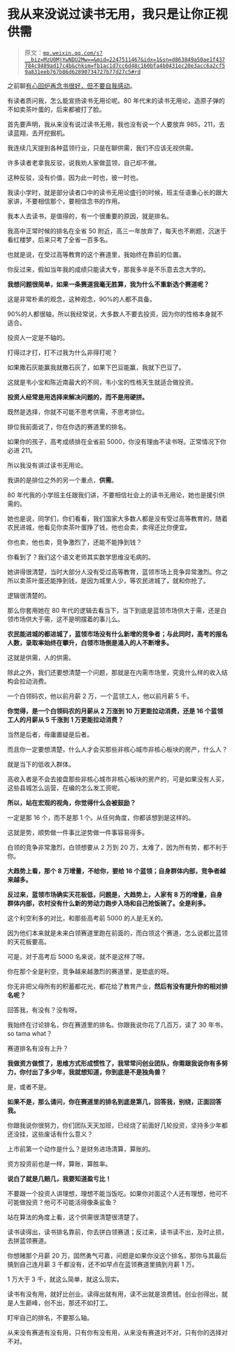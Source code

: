 # 我从来没说过读书无用，我只是让你正视供需

> 原文：[`mp.weixin.qq.com/s?__biz=MzU0MjYwNDU2Mw==&mid=2247511467&idx=1&sn=d863849a50ae1f437784c9489ad17c4b&chksm=fb1ac1d7cc6d48c160bfa4b0431ec20e3acc6a2cf59a831eeb767b86d62890734727b77d27c5#rd`](http://mp.weixin.qq.com/s?__biz=MzU0MjYwNDU2Mw==&mid=2247511467&idx=1&sn=d863849a50ae1f437784c9489ad17c4b&chksm=fb1ac1d7cc6d48c160bfa4b0431ec20e3acc6a2cf59a831eeb767b86d62890734727b77d27c5#rd)

之前聊[有心回炉再念书很好，但不要自我感动](http://mp.weixin.qq.com/s?__biz=MzU0MjYwNDU2Mw==&mid=2247511452&idx=1&sn=ad8fdd12bf294bd3fe05429b56ff5875&chksm=fb1ac1e0cc6d48f6e7138f1d82a5fc4f8c439a5f95772fcf5adb6f064b2549b9e4bb30f4f374&scene=21#wechat_redirect)。

有读者质问我，怎么能宣扬读书无用论呢。80 年代末的读书无用论，造原子弹的不如卖茶叶蛋的，后来都被打了脸。

首先要声明，我从来没有说过读书无用，我也没有说一个人要放弃 985，211，去读蓝翔，去开挖掘机。

我连续几天提到各种蓝领行业，只是在聊供需，我们不应该无视供需。

许多读者老拿我反驳，说我劝人家做蓝领，自己却不做。

这种反驳，没有价值，因为此一时也，彼一时也。

我读小学时，就是部分读者口中的读书无用论盛行的时候，班主任语重心长的跟大家讲，不要相信那个，要相信念书的作用。

我本人去读书，是值得的，有一个很重要的原因，就是排名。

我高中正常时候的排名在全省 50 附近，高三一年放弃了，每天也不刷题，沉迷于看红楼梦，后来只考了全省一百多名。

也就是说，在受过高等教育的这个赛道里，我始终在靠前的位置。

你反过来，假如当年我的成绩只能读大专，那我多半是不乐意去念大学的。

**我想问题很简单，如果一条赛道我毫无胜算，我为什么不重新选个赛道呢？** 

这是非常朴素的观念，这种观念，90%的人都不具备。

90%的人都很轴，所以我经常说，大多数人不要去投资，因为你的性格本身就不适合。

投资人一定是不轴的。

打得过才打，打不过我为什么非得打呢？

如果撒石灰能赢我就撒石灰了，如果下巴豆能赢，我就下巴豆了。

这就是韦小宝和陈近南最大的不同，韦小宝的性格天生就适合做投资。

**投资人经常是用选择来解决问题的，而不是用硬拼。** 

既然是选择，你就不可能不思考供需，不思考排位。

排位我前面说了，你在你选的赛道里的排名。

如果你的孩子，高考成绩排在全省前 5000，你没有理由不读书呀。正常情况下你必进 211。

所以我没有讲过读书无用论。

我讲的是排位之外的另一个重点，**供需**。

80 年代我的小学班主任跟我们讲，不要相信社会上的读书无用论，她也是援引供需的。

她也是说，同学们，你们看看，我们国家大多数人都是没有受过高等教育的，随着农民进城，他看见你卖茶叶蛋挣了钱，他也会卖，卖得还比你便宜。

你也卖，他也卖，竞争激烈了，还能不能挣到钱？

你看到了？我们这个语文老师其实数学思维没毛病的。

她讲得很清楚，当时大部分人没有受过高等教育，蓝领市场上竞争异常激烈。你之所以卖茶叶蛋还能挣到钱，是因为城里人少，等农民进城了，就和你抢了。

逻辑很清楚的。

那么你套用她在 80 年代的逻辑去看当下，当下到底是蓝领市场供大于需，还是白领市场供大于需，这不是明摆着的事儿么。

**农民能进城的都进城了，蓝领市场没有什么新增的竞争者；与此同时，高考的报名人数，录取率始终在攀升，白领市场倒是涌入的人不断增多。** 

这就是供需，人的供需。

除此之外，我们还要想清楚一个问题，那就是在内需市场里，究竟什么样的收入结构会拉动消费。

一个白领码农，他以前月薪 2 万，一个蓝领工人，他以前月薪 5 千。

**你觉得，是一个白领码农的月薪从 2 万涨到 10 万更能拉动消费，还是 16 个蓝领工人的月薪从 5 千涨到 1 万更能拉动消费？**

当然是后者，毋庸置疑是后者。

而且你一定要想清楚，什么人才会买那些非核心城市非核心板块的房产，什么人？

就是当下的低收入群体。

高收入者是不会去接盘那些非核心城市非核心板块的房产的，可是如果没有人买，这些县城怎么运营，在编的怎么发工资呢。

**所以，站在宏观的视角，你觉得什么会被鼓励？**

一定是那 16 个，而不是那 1 个。从任何角度，你都该想到是这样的。

这就是势，顺势做一件事比逆势做一件事容易得多。

白领的竞争非常激烈，白领想要从 2 万到 20 万，太难了，因为所有势，都不利于你。

**大趋势上看，那个 8 万增量，不给你，要给 16 个蓝领；自身群体内部，竞争者越来越多。** 

**反过来，蓝领市场确实天花板低，问题是，大趋势上，人家有 8 万的增量，自身群体内部，农村没有什么新的劳动力跑步入场和自己抢饭碗了。全是利多。**

这个利空利多的对比，和那些高考前 5000 的人是无关的。

因为他们本来就是未来白领赛道里跑在前面的，而白领这个赛道，怎么说都比蓝领的天花板要高。

可是，对于高考后 5000 名来说，就不是这样了呀。

你在那个全是利空，竞争越来越激烈的赛道里，是垫底的呀。

你无非把父母所有的积蓄都花光，都花给了教育产业，**然后有没有提升你的相对排名呢？**

回答我，有没有？没有呀。

我始终在讨论排名，你在赛道里的排名。你跟我说你花了几百万，读了 30 年书，so tama what？

赛道排名有没有上升？

**我做资方做惯了，思维方式形成惯性了，我常常问创业团队，你甭跟我说你有多努力，你付出了多少年，我就想知道，你到底是不是独角兽？** 

是，或者不是。

**如果不是，那么请问，你在赛道里的排名到底是第几，回答我，别绕，正面回答我。**

你跟我说你很努力，你们团队天天加班，已经烧了前面好几轮投资，坚持多少年都还没挂，这些废话有什么意义？

上市前第一个动作是什么？是财务进场清算，算账的。

资方投资前也是一样，算账，算胜率。

**说白了就是几赔几，我要知道盈亏比！** 

不要跟一个投资人讲理想，理想不能当饭吃。如果你对面这个人还有理想，他可不可能做投资？他可不可能活得像条鲨鱼？

站在算法的角度上看，这个供需很清楚很清楚了。

读书读得出，读书排名靠前，你去拼白领赛道；反过来，读书读不出，及时止损，去拼蓝领赛道。

你想赌那个月薪 20 万，固然勇气可嘉，问题是如果你没这个排名，那你与其最后搞到自己连月薪 3 千都没有，还不如早点在蓝领赛道里搞到月薪 1 万。

1 万大于 3 千，就这么简单，就这么现实。

读书有没有用，就好比创业。读得出就有用，读不出就是浪费钱。创业创得出，就是人生巅峰，创不出，那还不如打工。

盯牢自己的排名，不要那么轴。

从来没有赛道有没有用，只有你有没有用，从来没有赛道对不对，只有你的选择对不对。